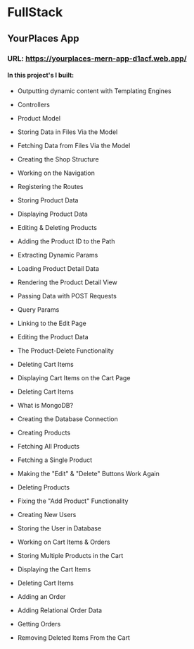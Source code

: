 #  FullStack

## YourPlaces App

### URL: https://yourplaces-mern-app-d1acf.web.app/
#### In this project's I built: 

- Outputting dynamic content with Templating Engines
  
- Controllers

- Product Model

- Storing Data in Files Via the Model

- Fetching Data from Files Via the Model

- Creating the Shop Structure

- Working on the Navigation

- Registering the Routes

- Storing Product Data

- Displaying Product Data

- Editing & Deleting Products

- Adding the Product ID to the Path

- Extracting Dynamic Params

- Loading Product Detail Data

- Rendering the Product Detail View

- Passing Data with POST Requests

- Query Params

- Linking to the Edit Page

- Editing the Product Data

- The Product-Delete Functionality

- Deleting Cart Items

- Displaying Cart Items on the Cart Page

- Deleting Cart Items

- What is MongoDB?

- Creating the Database Connection

- Creating Products

- Fetching All Products

- Fetching a Single Product

- Making the "Edit" & "Delete" Buttons Work Again

- Deleting Products

- Fixing the "Add Product" Functionality

- Creating New Users

- Storing the User in Database
  
- Working on Cart Items & Orders

- Storing Multiple Products in the Cart

- Displaying the Cart Items

- Deleting Cart Items

- Adding an Order

- Adding Relational Order Data

- Getting Orders

- Removing Deleted Items From the Cart


